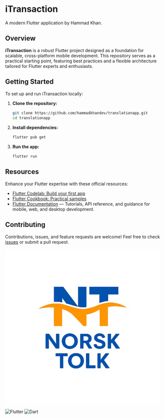 
# iTransaction

A modern Flutter application by Hammad Khan.

## Overview

**iTransaction** is a robust Flutter project designed as a foundation for scalable, cross-platform mobile development. This repository serves as a practical starting point, featuring best practices and a flexible architecture tailored for Flutter experts and enthusiasts.

## Getting Started

To set up and run iTransaction locally:

1. **Clone the repository:**
   ```sh
   git clone https://github.com/hammadkhandev/translationapp.git
   cd translationapp
   ```

2. **Install dependencies:**
   ```sh
   flutter pub get
   ```

3. **Run the app:**
   ```sh
   flutter run
   ```

## Resources

Enhance your Flutter expertise with these official resources:

- [Flutter Codelab: Build your first app](https://docs.flutter.dev/get-started/codelab)
- [Flutter Cookbook: Practical samples](https://docs.flutter.dev/cookbook)
- [Flutter Documentation](https://docs.flutter.dev/) — Tutorials, API reference, and guidance for mobile, web, and desktop development.

## Contributing

Contributions, issues, and feature requests are welcome! Feel free to check [issues](https://github.com/hammadkhandev/translationapp/issues) or submit a pull request.

![App Logo](https://github.com/hammadkhandev/translationapp/raw/main/assets/images/logo.png)


![Flutter](https://img.shields.io/badge/Flutter-02569B?logo=flutter&logoColor=white)
![Dart](https://img.shields.io/badge/Dart-0175C2?logo=dart&logoColor=white)